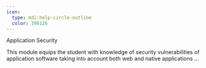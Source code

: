 ```yaml
---
icon:
  type: mdi:help-circle-outline
  color: 398126
---
```

Application Security

This module equips the student with knowledge of security vulnerabilities of application software taking into account both web and native applications ... 
